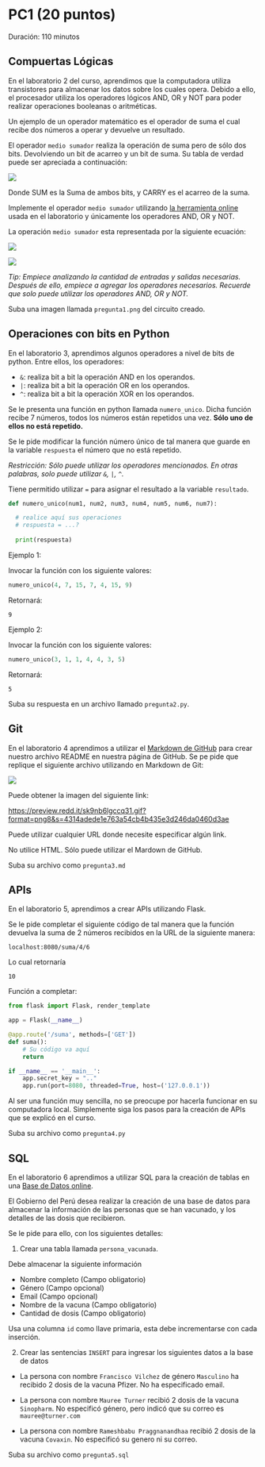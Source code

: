 # PC1 (20 puntos)

Duración: 110 minutos

## Compuertas Lógicas

En el laboratorio 2 del curso, aprendimos que la computadora utiliza transistores para almacenar los datos sobre los cuales opera. Debido a ello, el procesador utiliza los operadores lógicos AND, OR y NOT para poder realizar operaciones booleanas o aritméticas.

Un ejemplo de un operador matemático es el operador de suma el cual recibe dos números a operar y devuelve un resultado.

El operador `medio sumador` realiza la operación de suma pero de sólo dos bits. Devolviendo un bit de acarreo y un bit de suma. Su tabla de verdad puede ser apreciada a continuación:

![](./figures/suma.jpg)

Donde SUM es la Suma de ambos bits, y CARRY es el acarreo de la suma.

Implemente el operador `medio sumador` utilizando [la herramienta online](https://academo.org/demos/logic-gate-simulator/) usada en el laboratorio y únicamente los operadores AND, OR y NOT.

La operación `medio sumador` esta representada por la siguiente ecuación:

![](https://latex.codecogs.com/svg.latex?\Large&space;SUM=A\overline{B}+B\overline{A})

![](https://latex.codecogs.com/svg.latex?\Large&space;CARRY=A\cdot{}B)

*Tip: Empiece analizando la cantidad de entradas y salidas necesarias. Después de ello, empiece a agregar los operadores necesarios. Recuerde que solo puede utilizar los operadores AND, OR y NOT.*

Suba una imagen llamada `pregunta1.png` del circuito creado.

## Operaciones con bits en Python

En el laboratorio 3, aprendimos algunos operadores a nivel de bits de python. Entre ellos, los operadores:
- `&`: realiza bit a bit la operación AND en los operandos.
- `|`: realiza bit a bit la operación OR en los operandos.
- `^`: realiza bit a bit la operación XOR en los operandos.

Se le presenta una función en python llamada `numero_unico`. Dicha función recibe 7 números, todos los números están repetidos una vez. **Sólo uno de ellos no está repetido.**

Se le pide modificar la función número único de tal manera que guarde en la variable `respuesta` el número que no está repetido.

*Restricción: Sólo puede utilizar los operadores mencionados. En otras palabras, solo puede utilizar `&`, `|`, `^`.*

Tiene permitido utilizar `=` para asignar el resultado a la variable `resultado`.

```python
def numero_unico(num1, num2, num3, num4, num5, num6, num7):

  # realice aquí sus operaciones
  # respuesta = ...?
  
  print(respuesta)
```

Ejemplo 1:

Invocar la función con los siguiente valores:

```python
numero_unico(4, 7, 15, 7, 4, 15, 9)
```
Retornará:
```
9
```

Ejemplo 2:

Invocar la función con los siguiente valores:

```python
numero_unico(3, 1, 1, 4, 4, 3, 5)
```
Retornará:
```
5
```

Suba su respuesta en un archivo llamado `pregunta2.py`.

## Git

En el laboratorio 4 aprendimos a utilizar el [Markdown de GitHub](https://docs.github.com/en/github/writing-on-github/getting-started-with-writing-and-formatting-on-github/basic-writing-and-formatting-syntax) para crear nuestro archivo README en nuestra página de GitHub. Se pe pide que replique el siguiente archivo utilizando en Markdown de Git:

![](./figures/pregunta3.png)

Puede obtener la imagen del siguiente link:

https://preview.redd.it/sk9nb6lgccq31.gif?format=png8&s=4314adede1e763a54cb4b435e3d246da0460d3ae

Puede utilizar cualquier URL donde necesite especificar algún link.

No utilice HTML. Sólo puede utilizar el Mardown de GitHub.

Suba su archivo como `pregunta3.md`

## APIs

En el laboratorio 5, aprendimos a crear APIs utilizando Flask.

Se le pide completar el siguiente código de tal manera que la función devuelva la suma de 2 números recibidos en la URL de la siguiente manera:

```
localhost:8080/suma/4/6
```

Lo cual retornaría

```
10
```

Función a completar:

```python
from flask import Flask, render_template

app = Flask(__name__)

@app.route('/suma', methods=['GET'])
def suma():
    # Su código va aquí
    return

if __name__ == '__main__':
    app.secret_key = ".."
    app.run(port=8080, threaded=True, host=('127.0.0.1'))
```

Al ser una función muy sencilla, no se preocupe por hacerla funcionar en su computadora local. Simplemente siga los pasos para la creación de APIs que se explicó en el curso.

Suba su archivo como `pregunta4.py`

## SQL

En el laboratorio 6 aprendimos a utilizar SQL para la creación de tablas en una [Base de Datos online](https://extendsclass.com/mysql-online.html).

El Gobierno del Perú desea realizar la creación de una base de datos para almacenar la información de las personas que se han vacunado, y los detalles de las dosis que recibieron.

Se le pide para ello, con los siguientes detalles:

1. Crear una tabla llamada `persona_vacunada`.

Debe almacenar la siguiente información

- Nombre completo (Campo obligatorio)
- Género (Campo opcional)
- Email (Campo opcional)
- Nombre de la vacuna (Campo obligatorio)
- Cantidad de dosis (Campo obligatorio)

Usa una columna `id` como llave primaria, esta debe incrementarse con cada inserción.

2. Crear las sentencias `INSERT` para ingresar los siguientes datos a la base de datos

- La persona con nombre `Francisco Vilchez` de género `Masculino` ha recibido 2 dosis de la vacuna Pfizer. No ha especificado email.

- La persona con nombre `Mauree Turner` recibió 2 dosis de la vacuna `Sinopharm`. No especificó género, pero indicó que su correo es `mauree@turner.com`

- La persona con nombre `Rameshbabu Praggnanandhaa` recibió 2 dosis de la vacuna `Covaxin`. No especificó su genero ni su correo.

Suba su archivo como `pregunta5.sql`
